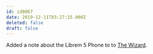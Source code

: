 ```yaml
---
id: id0067
date: 2019-12-11T03:27:15.000Z
deleted: false
draft: false
---
```


Added a note about the Librem 5 Phone to to [The Wizard][1].

[1]: the-wizard.html